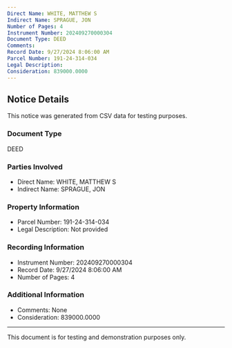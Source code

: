 ```yaml
---
Direct Name: WHITE, MATTHEW S
Indirect Name: SPRAGUE, JON
Number of Pages: 4
Instrument Number: 202409270000304
Document Type: DEED
Comments: 
Record Date: 9/27/2024 8:06:00 AM
Parcel Number: 191-24-314-034
Legal Description: 
Consideration: 839000.0000
---
```


## Notice Details

This notice was generated from CSV data for testing purposes.

### Document Type
DEED

### Parties Involved
- Direct Name: WHITE, MATTHEW S
- Indirect Name: SPRAGUE, JON

### Property Information
- Parcel Number: 191-24-314-034
- Legal Description: Not provided

### Recording Information
- Instrument Number: 202409270000304
- Record Date: 9/27/2024 8:06:00 AM
- Number of Pages: 4

### Additional Information
- Comments: None
- Consideration: 839000.0000

---

This document is for testing and demonstration purposes only.
